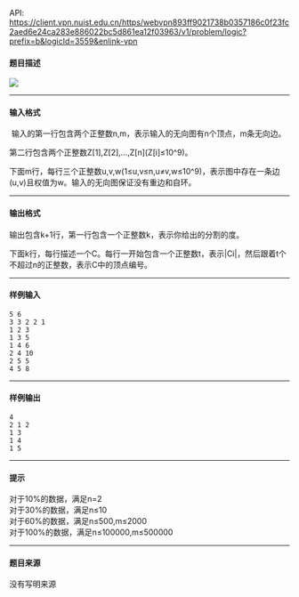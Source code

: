 API: https://client.vpn.nuist.edu.cn/https/webvpn893ff9021738b0357186c0f23fc2aed6e24ca283e886022bc5d861ea12f03963/v1/problem/logic?prefix=b&logicId=3559&enlink-vpn

#### 题目描述

![](../file/3559_0.png)

---

#### 输入格式

 输入的第一行包含两个正整数n,m，表示输入的无向图有n个顶点，m条无向边。

第二行包含两个正整数Z\[1\],Z\[2\],...,Z\[n\](Z\[i\]≤10^9)。

下面m行，每行三个正整数u,v,w(1≤u,v≤n,u≠v,w≤10^9)，表示图中存在一条边(u,v)且权值为w。输入的无向图保证没有重边和自环。

---

#### 输出格式

输出包含k+1行，第一行包含一个正整数k，表示你给出的分割的度。

下面k行，每行描述一个C。每行一开始包含一个正整数t，表示|Ci|，然后跟着t个不超过n的正整数，表示C中的顶点编号。

---

#### 样例输入
```
5 6
3 3 2 2 1
1 2 3
1 3 5
1 4 6
2 4 10
2 5 5
4 5 8
```

---

#### 样例输出
```
4
2 1 2
1 3
1 4
1 5
```

---

#### 提示

对于10%的数据，满足n=2  
对于30%的数据，满足n≤10  
对于60%的数据，满足n≤500,m≤2000  
对于100%的数据，满足n≤100000,m≤500000  
  
  

---

#### 题目来源

没有写明来源